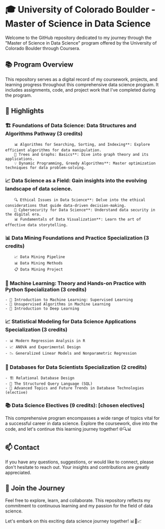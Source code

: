 # 🎓 **University of Colorado Boulder - Master of Science in Data Science**

Welcome to the GitHub repository dedicated to my journey through the "Master of Science in Data Science" program offered by the University of Colorado Boulder through Coursera.

## 📚 **Program Overview**
This repository serves as a digital record of my coursework, projects, and learning progress throughout this comprehensive data science program. It includes assignments, code, and project work that I've completed during the program.

## 🌟 **Highlights**

### 🏗️ **Foundations of Data Science: Data Structures and Algorithms Pathway (3 credits)**
        📊 Algorithms for Searching, Sorting, and Indexing**: Explore efficient algorithms for data manipulation.
        🌲 Trees and Graphs: Basics**: Dive into graph theory and its applications.
        💡 Dynamic Programming, Greedy Algorithms**: Master optimization techniques for data problem-solving.

### **📈 Data Science as a Field**: Gain insights into the evolving landscape of data science.
        🔍 Ethical Issues in Data Science**: Delve into the ethical considerations that guide data-driven decision-making.
        🔐 Cybersecurity for Data Science**: Understand data security in the digital era.
        📊 Fundamentals of Data Visualization**: Learn the art of effective data storytelling.

### **📊 Data Mining Foundations and Practice Specialization (3 credits)**
        📈 Data Mining Pipeline
        📊 Data Mining Methods
        📋 Data Mining Project

### **🤖 Machine Learning: Theory and Hands-on Practice with Python Specialization (3 credits)**
    - 🧠 Introduction to Machine Learning: Supervised Learning
    - 🧩 Unsupervised Algorithms in Machine Learning
    - 🌟 Introduction to Deep Learning

### **📈 Statistical Modeling for Data Science Applications Specialization (3 credits)**
    - 📊 Modern Regression Analysis in R
    - 📈 ANOVA and Experimental Design
    - 📉 Generalized Linear Models and Nonparametric Regression

### **💾 Databases for Data Scientists Specialization (2 credits)**
    - 🏗️ Relational Database Design
    - 📜 The Structured Query Language (SQL)
    - 🚀 Advanced Topics and Future Trends in Database Technologies (elective)

### **📚 Data Science Electives (9 credits)**: [chosen electives]

This comprehensive program encompasses a wide range of topics vital for a successful career in data science. Explore the coursework, dive into the code, and let's continue this learning journey together! 🌐🔍📊

## 📫 **Contact**
If you have any questions, suggestions, or would like to connect, please don't hesitate to reach out. Your insights and contributions are greatly appreciated.

## 🚀 **Join the Journey**
Feel free to explore, learn, and collaborate. This repository reflects my commitment to continuous learning and my passion for the field of data science.

Let's embark on this exciting data science journey together! 📊🔬📈
